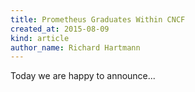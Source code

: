 ```yaml
---
title: Prometheus Graduates Within CNCF
created_at: 2015-08-09
kind: article
author_name: Richard Hartmann
---
```


Today we are happy to announce...
